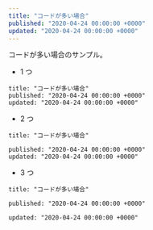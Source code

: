 ```yaml
---
title: "コードが多い場合"
published: "2020-04-24 00:00:00 +0000"
updated: "2020-04-24 00:00:00 +0000"
---
```


コードが多い場合のサンプル。

- 1 つ

```none
title: "コードが多い場合"
published: "2020-04-24 00:00:00 +0000"
updated: "2020-04-24 00:00:00 +0000"
```

- 2 つ

```none
title: "コードが多い場合"
```

```none
published: "2020-04-24 00:00:00 +0000"
updated: "2020-04-24 00:00:00 +0000"
```

- 3 つ

```none
title: "コードが多い場合"
```

```none
published: "2020-04-24 00:00:00 +0000"
```

```none
updated: "2020-04-24 00:00:00 +0000"
```
